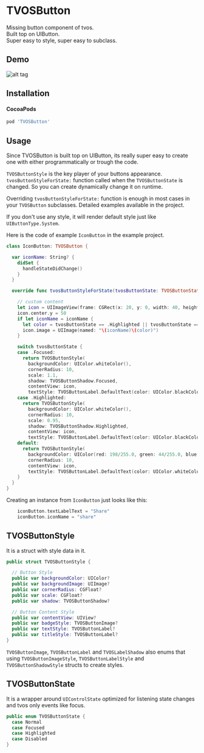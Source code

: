 TVOSButton
===

Missing button component of tvos.  
Built top on UIButton.  
Super easy to style, super easy to subclass.  

Demo
----
![alt tag](https://raw.githubusercontent.com/movielala/TVOSButton/master/demo.gif)

Installation
----

#### CocoaPods

``` ruby
pod 'TVOSButton'
```

Usage
----

Since TVOSButton is built top on UIButton, its really super easy to create one with either programmatically or trough the code.
  
`TVOSButtonStyle` is the key player of your buttons appearance.  
`tvosButtonStyleForState:` function called when the `TVOSButtonState` is changed.
So you can create dynamically change it on runtime.
  
Overriding `tvosButtonStyleForState:` function is enough in most cases in your `TVOSButton` subclasses. Detailed examples available in the project.
   
If you don't use any style, it will render default style just like `UIButtonType.System`.
  
Here is the code of example `IconButton` in the example project.

``` swift
class IconButton: TVOSButton {

  var iconName: String? {
    didSet {
      handleStateDidChange()
    }
  }

  override func tvosButtonStyleForState(tvosButtonState: TVOSButtonState) -> TVOSButtonStyle {

    // custom content
    let icon = UIImageView(frame: CGRect(x: 20, y: 0, width: 40, height: 40))
    icon.center.y = 50
    if let iconName = iconName {
      let color = tvosButtonState == .Highlighted || tvosButtonState == .Focused ? "Black" : "White"
      icon.image = UIImage(named: "\(iconName)\(color)")
    }

    switch tvosButtonState {
    case .Focused:
      return TVOSButtonStyle(
        backgroundColor: UIColor.whiteColor(),
        cornerRadius: 10,
        scale: 1.1,
        shadow: TVOSButtonShadow.Focused,
        contentView: icon,
        textStyle: TVOSButtonLabel.DefaultText(color: UIColor.blackColor()))
    case .Highlighted:
      return TVOSButtonStyle(
        backgroundColor: UIColor.whiteColor(),
        cornerRadius: 10,
        scale: 0.95,
        shadow: TVOSButtonShadow.Highlighted,
        contentView: icon,
        textStyle: TVOSButtonLabel.DefaultText(color: UIColor.blackColor()))
    default:
      return TVOSButtonStyle(
        backgroundColor: UIColor(red: 198/255.0, green: 44/255.0, blue: 48/255.0, alpha: 1),
        cornerRadius: 10,
        contentView: icon,
        textStyle: TVOSButtonLabel.DefaultText(color: UIColor.whiteColor()))
    }
  }
}
```
  
Creating an instance from `IconButton` just looks like this:

``` swift
    iconButton.textLabelText = "Share"
    iconButton.iconName = "share"
```

TVOSButtonStyle
----

It is a struct with style data in it.

``` swift
public struct TVOSButtonStyle {

  // Button Style
  public var backgroundColor: UIColor?
  public var backgroundImage: UIImage?
  public var cornerRadius: CGFloat?
  public var scale: CGFloat?
  public var shadow: TVOSButtonShadow?

  // Button Content Style
  public var contentView: UIView?
  public var badgeStyle: TVOSButtonImage?
  public var textStyle: TVOSButtonLabel?
  public var titleStyle: TVOSButtonLabel?
}
```

`TVOSButtonImage`, `TVOSButtonLabel` and `TVOSLabelShadow` also enums that using `TVOSButtonImageStyle`, `TVOSButtonLabelStyle` and `TVOSButtonShadowStyle` structs to create styles.

TVOSButtonState
----

It is a wrapper around `UIControlState` optimized for listening state changes and tvos only events like focus.
  

``` swift
public enum TVOSButtonState {
  case Normal
  case Focused
  case Highlighted
  case Disabled
}
```